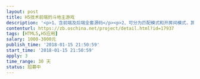 ```yaml
---                
layout: post       
title: H5技术前端的斗地主游戏           
description: '<p>1、含前端及后端全套源码</p><p>2、可分为匹配模式和开房间模式，其中开房间模式，可选择对局数、底分等部分属性。</p><p>3、可微信直接登录，并分享至微信好友或朋友圈</p><p>4、游戏包括斗地主、四川麻将、东北踢坑游戏</p>'     
contenturl: https://zb.oschina.net/project/detail.html?id=17937      
tags: [HTML5,H5应用]            
salary: 1000-3000元          
publish_time: '2018-01-15 21:50:59'         
start_time: '2018-01-15 21:50:59'           
apply: 3                   
time_range: 30 天              
status: 招募中                  
---                 
```

